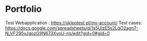 # Portfolio
Test Webapplication : https://skleptest.pl/my-account/
Test cases: https://docs.google.com/spreadsheets/d/1s5UlzE5s2LgO2agn7-N_VF295vJgozG9N673XyoU-ns/edit?gid=0#gid=0
